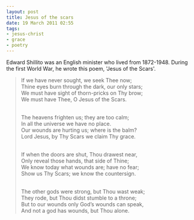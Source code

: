 ```yaml
---
layout: post
title: Jesus of the scars
date: 19 March 2011 02:55
tags:
- jesus-christ
- grace
- poetry
---
```

Edward Shillito was an English minister who lived from 1872-1948. During the first World War, he wrote this poem, 'Jesus of the Scars'.

<blockquote>
If we have never sought, we seek Thee now;<br>
Thine eyes burn through the dark, our only stars;<br>
We must have sight of thorn-pricks on Thy brow;<br>
We must have Thee, O Jesus of the Scars.<br><br>

The heavens frighten us; they are too calm;<br>
In all the universe we have no place.<br>
Our wounds are hurting us; where is the balm?<br>
Lord Jesus, by Thy Scars we claim Thy grace.<br><br>

If when the doors are shut, Thou drawest near,<br>
Only reveal those hands, that side of Thine;<br>
We know today what wounds are; have no fear;<br>
Show us Thy Scars; we know the countersign.<br><br>

The other gods were strong, but Thou wast weak;<br>
They rode, but Thou didst stumble to a throne;<br>
But to our wounds only God’s wounds can speak,<br>
And not a god has wounds, but Thou alone.
</blockquote>

